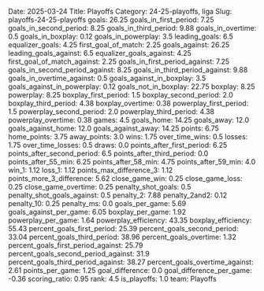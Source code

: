 Date: 2025-03-24
Title: Playoffs
Category: 24-25-playoffs, liga
Slug: playoffs-24-25-playoffs
goals: 26.25
goals_in_first_period: 7.25
goals_in_second_period: 8.25
goals_in_third_period: 9.88
goals_in_overtime: 0.5
goals_in_boxplay: 0.12
goals_in_powerplay: 3.5
leading_goals: 6.5
equalizer_goals: 4.25
first_goal_of_match: 2.25
goals_against: 26.25
leading_goals_against: 6.5
equalizer_goals_against: 4.25
first_goal_of_match_against: 2.25
goals_in_first_period_against: 7.25
goals_in_second_period_against: 8.25
goals_in_third_period_against: 9.88
goals_in_overtime_against: 0.5
goals_against_in_boxplay: 3.5
goals_against_in_powerplay: 0.12
goals_not_in_boxplay: 22.75
boxplay: 8.25
powerplay: 8.25
boxplay_first_period: 1.5
boxplay_second_period: 2.0
boxplay_third_period: 4.38
boxplay_overtime: 0.38
powerplay_first_period: 1.5
powerplay_second_period: 2.0
powerplay_third_period: 4.38
powerplay_overtime: 0.38
games: 4.5
goals_home: 14.25
goals_away: 12.0
goals_against_home: 12.0
goals_against_away: 14.25
points: 6.75
home_points: 3.75
away_points: 3.0
wins: 1.75
over_time_wins: 0.5
losses: 1.75
over_time_losses: 0.5
draws: 0.0
points_after_first_period: 6.25
points_after_second_period: 6.5
points_after_third_period: 0.0
points_after_55_min: 6.25
points_after_58_min: 4.75
points_after_59_min: 4.0
win_1: 1.12
loss_1: 1.12
points_max_difference_3: 1.12
points_more_3_difference: 5.62
close_game_win: 0.25
close_game_loss: 0.25
close_game_overtime: 0.25
penalty_shot_goals: 0.5
penalty_shot_goals_against: 0.5
penalty_2: 7.88
penalty_2and2: 0.12
penalty_10: 0.25
penalty_ms: 0.0
goals_per_game: 5.69
goals_against_per_game: 6.05
boxplay_per_game: 1.92
powerplay_per_game: 1.64
powerplay_efficiency: 43.35
boxplay_efficiency: 55.43
percent_goals_first_period: 25.39
percent_goals_second_period: 33.04
percent_goals_third_period: 38.96
percent_goals_overtime: 1.32
percent_goals_first_period_against: 25.79
percent_goals_second_period_against: 31.9
percent_goals_third_period_against: 38.27
percent_goals_overtime_against: 2.61
points_per_game: 1.25
goal_difference: 0.0
goal_difference_per_game: -0.36
scoring_ratio: 0.95
rank: 4.5
is_playoffs: 1.0
team: Playoffs
